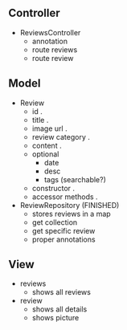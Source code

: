 ## Controller
- ReviewsController
	- annotation
	- route reviews
	- route review

## Model
- Review
	- id .
	- title .
	- image url .
	- review category .
	- content .
	- optional
		- date
		- desc
		- tags (searchable?)
	- constructor .
	- accessor methods .
- ReviewRepository (FINISHED)
	- stores reviews in a map
	- get collection
	- get specific review
	- proper annotations

## View
- reviews
	- shows all reviews
- review
	- shows all details
	- shows picture